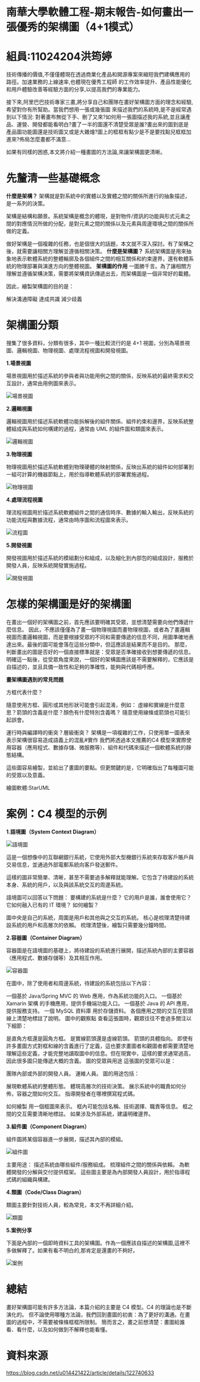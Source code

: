 # 南華大學軟體工程-期末報告-如何畫出一張優秀的架構圖（4+1模式）
# 組員:11024204洪筠婷
技術傳播的價值,不僅僅體現在透過商業化產品和開源專案來縮短我們建構應用的路徑。加速業務的上線速率,也體現在優秀工程師 的工作效率提升、產品性能優化和用戶體驗改善等經驗方面的分享,以提高我們的專業能力。

接下來,阿里巴巴技術專家三畫,將分享自己和團隊在畫好架構圖方面的理念和經驗,希望對你有所幫助。當我們想用一張或幾張圖 來描述我們的系統時,是不是經常遇到以下情況:
對著畫布無從下手、刪了又來?如何用一張圖描述我的系統,並且讓產品、運營、開發都能看明白?畫了一半的圖還不清楚受眾是誰?畫出來的圖到底是產品圖功能圖還是技術圖又或是大雜燴?圖上的框框有點少是不是要找點兒框框加進來?佈局怎麼畫都不滿意...

如果有同樣的困惑,本文將介紹一種畫圖的方法論,來讓架構圖更清晰。
# 先釐清一些基礎概念
**什麼是架構？**
架構就是對系統中的實體以及實體之間的關係所進行的抽象描述，是一系列的決策。

架構是結構和願景。系統架構是概念的體現，是對物件/資訊的功能與形式元素之間的對應情況所做的分配，是對元素之間的關係以及元素與周邊環境之間的關係所做的定義。

做好架構是一個複雜的任務，也是個很大的話題，本文就不深入探討。有了架構之後，就需要讓相關方理解並遵循相關決策。
**什麼是架構圖？**
系統架構圖是用來抽象地表示軟體系統的整體輪廓及各個組件之間的相互關係和約束邊界，還有軟體系統的物理部署與演進方向的整體視圖。
**架構圖的作用**
一圖勝千言。為了讓相關方理解並遵循架構決策，需要將架構資訊傳遞出去，而架構圖是一個非常好的載體。

因此，繪製架構圖的目的是：

解決溝通障礙
達成共識
減少歧義
# 架構圖分類
搜集了很多資料，分類有很多，其中一種比較流行的是 4+1 視圖，分別為場景視圖、邏輯視圖、物理視圖、處理流程視圖和開發視圖。

**1.場景視圖**

場景視圖用於描述系統的參與者與功能用例之間的關係，反映系統的最終需求和交互設計，通常由用例圖來表示。

![場景視圖](https://github.com/11024204nhu/Software-Engineering-final/blob/main/%E5%A0%B4%E6%99%AF%E8%A6%96%E5%9C%96.png)

**2.邏輯視圖**

邏輯視圖用於描述系統軟體功能拆解後的組件關係、組件約束和邊界，反映系統整體組成與系統如何構建的過程，通常由 UML 的組件圖和類圖來表示。

![邏輯視圖](https://github.com/11024204nhu/Software-Engineering-final/blob/main/%E9%82%8F%E8%BC%AF%E8%A6%96%E5%9C%96.png)

**3.物理視圖**

物理視圖用於描述系統軟體到物理硬體的映射關係，反映出系統的組件如何部署到一組可計算的機器節點上，用於指導軟體系統的部署實施過程。

![物理視圖](https://github.com/11024204nhu/Software-Engineering-final/blob/main/%E7%89%A9%E7%90%86%E8%A6%96%E5%9C%96.png)

**4.處理流程視圖**

理流程視圖用於描述系統軟體組件之間的通信時序、數據的輸入輸出，反映系統的功能流程與數據流程，通常由時序圖和流程圖來表示。

![流程圖](https://github.com/11024204nhu/Software-Engineering-final/blob/main/%E6%B5%81%E7%A8%8B%E5%9C%96.png)

**5.開發視圖**

開發視圖用於描述系統的模組劃分和組成，以及細化到內部包的組成設計，服務於開發人員，反映系統開發實施過程。

![開發視圖](https://github.com/11024204nhu/Software-Engineering-final/blob/main/%E9%96%8B%E7%99%BC%E8%A6%96%E5%9C%96.png)
# 怎樣的架構圖是好的架構圖
在畫出一個好的架構圖之前，首先應該要明確其受眾，並想清楚需要向他們傳遞什麼信息。 因此，不應該僅僅為了畫一個物理視圖而畫物理視圖，或者為了畫邏輯視圖而畫邏輯視圖，而是要根據受眾的不同和需要傳遞的信息不同，用圖準確地表達出來。最後的圖可能會落在這些分類中，但這應該是結果而不是目的。 那麼，判斷畫出的圖是否好的一個直接標準就是：受眾是否準確接收到想要傳遞的信息。 明確這一點後，從受眾角度來說，一個好的架構圖應該是不需要解釋的，它應該是自描述的，並且具備一致性和足夠的準確性，能夠與代碼相呼應。

**畫架構圖遇到的常見問題**

方框代表什麼？

隨意使用方框、圓形或其他形狀可能會引起混淆，例如：
虛線和實線是什麼意思？箭頭的含義是什麼？顏色有什麼特別含義嗎？
隨意使用線條或箭頭也可能引起誤會。

運行時與編譯時的衝突？層級衝突？
架構是一項複雜的工作，只使用單一圖表來表示架構很容易造成語義上的混亂#實作
我們將透過本文推薦的C4 模型來實際使用容器（應用程式、數據存儲、微服務等）、組件和代碼來描述一個軟體系統的靜態結構。

這些圖容易繪製，並給出了畫圖的要點。但更關鍵的是，它明確指出了每種圖可能的受眾以及意義。

繪圖軟體:StarUML
# 案例：C4 模型的示例
**1.語境圖（System Context Diagram）**

![語境圖](https://github.com/11024204nhu/Software-Engineering-final/blob/main/%E8%AA%9E%E5%A2%83%E5%9C%96.png)

這是一個想像中的互聯網銀行系統，它使用外部大型機銀行系統來存取客戶賬戶與交易信息，並通過外部電郵系統向客戶發送郵件。

這樣的圖非常簡單、清晰，甚至不需要過多解釋就能理解。它包含了待建設的系統本身、系統的用戶，以及與該系統交互的周邊系統。

語境圖可以回答以下問題：
要構建的系統是什麼？ 它的用戶是誰，誰會使用它？ 它如何融入已有的 IT 環境？ 如何繪製？

圖中央是自己的系統，周圍是用戶和其他與之交互的系統。
核心是梳理清楚待建設系統的用戶和高層次的依賴。
梳理清楚後，繪製只需要幾分鐘時間。

**2.容器圖（Container Diagram）**

容器圖是在語境圖的基礎上，將待建設的系統進行展開，描述系統內部的主要容器（應用程式、數據存儲等）及其相互作用。

![容器圖](https://github.com/11024204nhu/Software-Engineering-final/blob/main/%E5%AE%B9%E5%99%A8%E5%9C%96.png)

在圖中，除了使用者和周邊系統，待建設的系統包括以下內容：

一個基於 Java/Spring MVC 的 Web 應用，作為系統功能的入口。
一個基於 Xamarin 架構 的手機應用，提供手機端功能入口。
一個基於 Java 的 API 應用，提供服務支持。
一個 MySQL 資料庫 用於存儲資料。
各個應用之間的交互在箭頭線上清楚地標註了說明。 圖中的觀察點 查看這張圖時，觀眾往往不會過多關注以下細節：

是直角方框還是圓角方框。
是實線箭頭還是虛線箭頭。
箭頭的具體指向。
即使有許多畫圖方式對框和線的含義進行了定義，這也要求畫圖者和觀圖者都需要清楚地理解這些定義，才能完整地讀取圖中的信息。但在現實中，這樣的要求通常過高，因此很多圖只能傳遞大概的含義。
圖的受眾與用途
這張圖的受眾可以是：

團隊內部或外部的開發人員。 運維人員。 圖的用途包括：

展現軟體系統的整體形態。 體現高層次的技術決策。 展示系統中的職責如何分佈，容器之間如何交互。 指導開發者在哪裡撰寫程式碼。

如何繪製
用一個框圖來表示。
框內可能包括名稱、技術選擇、職責等信息。
框之間的交互需要清晰地標註。
如果涉及外部系統，建議明確邊界。

**3.組件圖（Component Diagram）**

組件圖將某個容器進一步展開，描述其內部的模組。

![組件圖](https://github.com/11024204nhu/Software-Engineering-final/blob/main/%E7%B5%84%E4%BB%B6%E5%9C%96png.png)

主要用途：
描述系統由哪些組件/服務組成。 梳理組件之間的關係與依賴。 為軟體開發的分解與交付提供框架。 這些圖主要是為內部開發人員設計，用於指導程式碼的組織與構建。

**4.類圖（Code/Class Diagram）**

類圖主要針對技術人員，較為常見，本文不再詳細介紹。

![類圖](https://github.com/11024204nhu/Software-Engineering-final/blob/main/%E9%A1%9E%E5%9C%96png.png)

**5.案例分享**

下面是內部的一個即時資料工具的架構圖。作為一個應該自描述的架構圖,這裡不多做解釋了。如果有看不明白的,那肯定是還畫的不夠好。

![案例](https://github.com/11024204nhu/Software-Engineering-final/blob/main/%E6%A1%88%E4%BE%8B.png)
# 總結
畫好架構圖可能有許多方法論，本篇介紹的主要是 C4 模型。C4 的理論也是不斷演化的。 但不論使用哪種方法論，我們回到畫圖的初衷：為了更好的溝通。在畫圖的過程中，不需要被條條框框所限制。 簡而言之，畫之前想清楚：畫圖給誰看、看什麼，以及如何做到不解釋也能看懂。
# 資料來源
https://blog.csdn.net/u014421422/article/details/122740633

